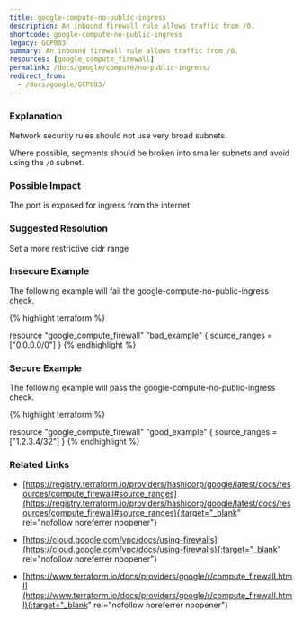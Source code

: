 ```yaml
---
title: google-compute-no-public-ingress
description: An inbound firewall rule allows traffic from /0.
shortcode: google-compute-no-public-ingress
legacy: GCP003
summary: An inbound firewall rule allows traffic from /0. 
resources: [google_compute_firewall] 
permalink: /docs/google/compute/no-public-ingress/
redirect_from: 
  - /docs/google/GCP003/
---
```


### Explanation


Network security rules should not use very broad subnets.

Where possible, segments should be broken into smaller subnets and avoid using the <code>/0</code> subnet.


### Possible Impact
The port is exposed for ingress from the internet

### Suggested Resolution
Set a more restrictive cidr range


### Insecure Example

The following example will fail the google-compute-no-public-ingress check.

{% highlight terraform %}

resource "google_compute_firewall" "bad_example" {
	source_ranges = ["0.0.0.0/0"]
}
{% endhighlight %}



### Secure Example

The following example will pass the google-compute-no-public-ingress check.

{% highlight terraform %}

resource "google_compute_firewall" "good_example" {
	source_ranges = ["1.2.3.4/32"]
}
{% endhighlight %}



### Related Links


- [https://registry.terraform.io/providers/hashicorp/google/latest/docs/resources/compute_firewall#source_ranges](https://registry.terraform.io/providers/hashicorp/google/latest/docs/resources/compute_firewall#source_ranges){:target="_blank" rel="nofollow noreferrer noopener"}

- [https://cloud.google.com/vpc/docs/using-firewalls](https://cloud.google.com/vpc/docs/using-firewalls){:target="_blank" rel="nofollow noreferrer noopener"}

- [https://www.terraform.io/docs/providers/google/r/compute_firewall.html](https://www.terraform.io/docs/providers/google/r/compute_firewall.html){:target="_blank" rel="nofollow noreferrer noopener"}


